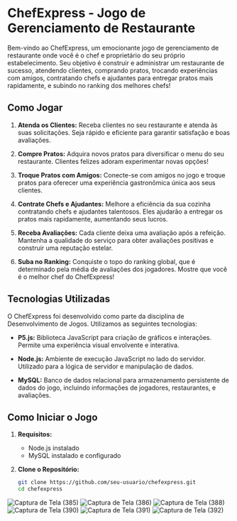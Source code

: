 # ChefExpress - Jogo de Gerenciamento de Restaurante

Bem-vindo ao ChefExpress, um emocionante jogo de gerenciamento de restaurante onde você é o chef e proprietário do seu próprio estabelecimento. Seu objetivo é construir e administrar um restaurante de sucesso, atendendo clientes, comprando pratos, trocando experiências com amigos, contratando chefs e ajudantes para entregar pratos mais rapidamente, e subindo no ranking dos melhores chefs!

## Como Jogar

1. **Atenda os Clientes:** Receba clientes no seu restaurante e atenda às suas solicitações. Seja rápido e eficiente para garantir satisfação e boas avaliações.

2. **Compre Pratos:** Adquira novos pratos para diversificar o menu do seu restaurante. Clientes felizes adoram experimentar novas opções!

3. **Troque Pratos com Amigos:** Conecte-se com amigos no jogo e troque pratos para oferecer uma experiência gastronômica única aos seus clientes.

4. **Contrate Chefs e Ajudantes:** Melhore a eficiência da sua cozinha contratando chefs e ajudantes talentosos. Eles ajudarão a entregar os pratos mais rapidamente, aumentando seus lucros.

5. **Receba Avaliações:** Cada cliente deixa uma avaliação após a refeição. Mantenha a qualidade do serviço para obter avaliações positivas e construir uma reputação estelar.

6. **Suba no Ranking:** Conquiste o topo do ranking global, que é determinado pela média de avaliações dos jogadores. Mostre que você é o melhor chef do ChefExpress!

## Tecnologias Utilizadas

O ChefExpress foi desenvolvido como parte da disciplina de Desenvolvimento de Jogos. Utilizamos as seguintes tecnologias:

- **P5.js:** Biblioteca JavaScript para criação de gráficos e interações. Permite uma experiência visual envolvente e interativa.

- **Node.js:** Ambiente de execução JavaScript no lado do servidor. Utilizado para a lógica de servidor e manipulação de dados.

- **MySQL:** Banco de dados relacional para armazenamento persistente de dados do jogo, incluindo informações de jogadores, restaurantes, e avaliações.

## Como Iniciar o Jogo

1. **Requisitos:**
   - Node.js instalado
   - MySQL instalado e configurado

2. **Clone o Repositório:**
   ```bash
   git clone https://github.com/seu-usuario/chefexpress.git
   cd chefexpress
![Captura de Tela (385)](https://github.com/LaisDomingos/ChefExpress/assets/50579591/3bd90215-de16-4aa4-9638-e7ba7e8cfd3c)
![Captura de Tela (386)](https://github.com/LaisDomingos/ChefExpress/assets/50579591/06b86a78-42da-42cd-a9b9-527946037b0c)
![Captura de Tela (388)](https://github.com/LaisDomingos/ChefExpress/assets/50579591/5f81a1d4-d926-48ba-88ca-2d172aecfa50)
![Captura de Tela (390)](https://github.com/LaisDomingos/ChefExpress/assets/50579591/95c8f0e4-0451-4dca-9b08-227a6ba2b4e9)
![Captura de Tela (391)](https://github.com/LaisDomingos/ChefExpress/assets/50579591/a6efc202-82c4-498d-9b62-d6170c23dd2f)
![Captura de Tela (392)](https://github.com/LaisDomingos/ChefExpress/assets/50579591/3c51d427-9bea-4dc6-812f-c35ca7b971de)






